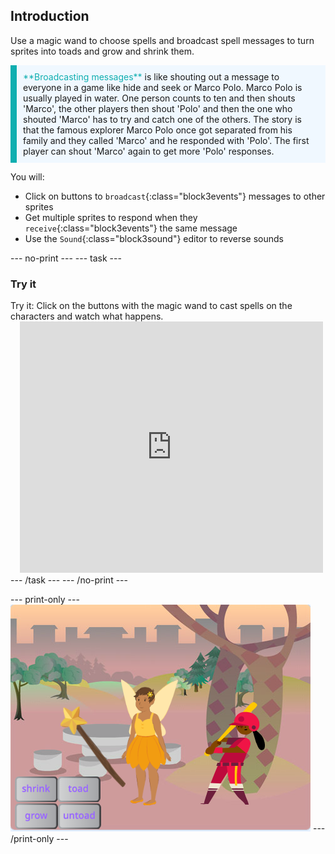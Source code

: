 ## Introduction
Use a magic wand to choose spells and broadcast spell messages to turn sprites into toads and grow and shrink them.

<p style="border-left: solid; border-width:10px; border-color: #0faeb0; background-color: aliceblue; padding: 10px;">
<span style="color: #0faeb0">**Broadcasting messages**</span> is like shouting out a message to everyone in a game like hide and seek or Marco Polo. Marco Polo is usually played in water. One person counts to ten and then shouts 'Marco', the other players then shout 'Polo' and then the one who shouted 'Marco' has to try and catch one of the others. The story is that the famous explorer Marco Polo once got separated from his family and they called 'Marco' and he responded with 'Polo'. The first player can shout 'Marco' again to get more 'Polo' responses.
</p>

You will:
+ Click on buttons to `broadcast`{:class="block3events"} messages to other sprites
+ Get multiple sprites to respond when they `receive`{:class="block3events"} the same message
+ Use the `Sound`{:class="block3sound"} editor to reverse sounds

--- no-print ---
--- task ---
### Try it
<div style="display: flex; flex-wrap: wrap">
<div style="flex-basis: 175px; flex-grow: 1">  
Try it: Click on the buttons with the magic wand to cast spells on the characters and watch what happens.</div>
<div class="scratch-preview" style="margin-left: 15px;">
  <iframe allowtransparency="true" width="485" height="402" src="https://scratch.mit.edu/projects/embed/518413238/?autostart=false" frameborder="0"></iframe>
</div>
</div>
--- /task ---
--- /no-print ---

--- print-only ---
![Completed project](images/showcase_static.png)
--- /print-only ---
